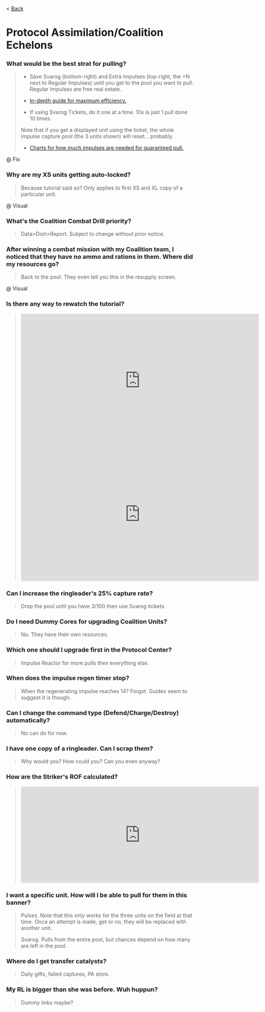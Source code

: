< [Back](/GFL/mainpage)

# Protocol Assimilation/Coalition Echelons

### What would be the best strat for pulling?

> - Save Svarog (bottom-right) and Extra Impulses (top-right, the +N next to Regular Impulses) until you get to the pool you want to pull. Regular Impulses are free real estate.
>
> - [In-depth guide for maximum efficiency.](https://old.reddit.com/r/girlsfrontline/comments/ojazqj/weekly_commanders_lounge_july_13_2021/h5gg71b/)
>
> - If using Svarog Tickets, do it one at a time. 10x is just 1 pull done 10 times.
>
> Note that if you get a displayed unit using the ticket, the whole impulse capture pool (the 3 units shown) will reset... probably. <!-- @ Fix -->
>
> - [Charts for how much impulses are needed for guaranteed pull.](https://old.reddit.com/r/girlsfrontline/comments/rau1tq/weekly_commanders_lounge_december_07_2021/hnq60nf/)

@ Fix

### Why are my XS units getting auto-locked?

> Because tutorial said so? Only applies to first XS and XL copy of a particular unit.

@ Visual

### What's the Coalition Combat Drill priority?

> Data>Dish>Report. Subject to change without prior notice.

### After winning a combat mission with my Coalition team, I noticed that they have no ammo and rations in them. Where did my resources go?

> Back to the pool. They even tell you this in the resupply screen.

@ Visual

### Is there any way to rewatch the tutorial?

> <iframe width="640" height="360" src="https://www.youtube.com/embed/tD7JgQcIQHM" frameborder="0" allowfullscreen></iframe>
>
> <iframe width="640" height="360" src="https://www.youtube.com/embed/_s9ZY5wDLYE" frameborder="0" allowfullscreen></iframe>

### Can I increase the ringleader's 25% capture rate?

> Drop the pool until you have 3/100 then use Svarog tickets.

### Do I need Dummy Cores for upgrading Coalition Units?

> No. They have their own resources.

### Which one should I upgrade first in the Protocol Center?

> Impulse Reactor for more pulls then everything else.

### When does the impulse regen timer stop?

> When the regenerating impulse reaches 14? Forgot. Guides seem to suggest it is though.

### Can I change the command type (Defend/Charge/Destroy) automatically?

> No can do for now.

### I have one copy of a ringleader. Can I scrap them?

> Why would you? How could you? Can you even anyway?

### How are the Striker's ROF calculated?

> <iframe id="reddit-embed" src="https://www.redditmedia.com/r/girlsfrontline/comments/qkzc9s/weekly_commanders_lounge_november_02_2021/hjecs3p/?depth=1&amp;showmore=false&amp;embed=true&amp;showmedia=false&amp;theme=dark" sandbox="allow-scripts allow-same-origin allow-popups" style="border: none;" height="259" width="640" scrolling="no"></iframe>

### I want a specific unit. How will I be able to pull for them in this banner?

> Pulses. Note that this only works for the three units on the field at that time. Once an attempt is made, get or no, they will be replaced with another unit.
>
> Svarog. Pulls from the entire pool, but chances depend on how many are left in the pool.

### Where do I get transfer catalysts?

> Daily gifts, failed captures, PA store.

### My RL is bigger than she was before. Wuh huppun?

> Dummy links maybe?